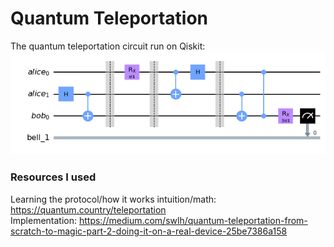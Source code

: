 # Quantum Teleportation  

The quantum teleportation circuit run on Qiskit:   
![The quantum teleportation circuit](circuit.png)


### Resources I used
Learning the protocol/how it works intuition/math: https://quantum.country/teleportation  
Implementation: https://medium.com/swlh/quantum-teleportation-from-scratch-to-magic-part-2-doing-it-on-a-real-device-25be7386a158
